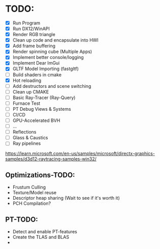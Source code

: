 # TODO:

- [x] Run Program  
- [x] Run DX12/WinAPI
- [x] Render RGB triangle
- [x] Clean up code and encapsulate into HWI
- [x] Add frame buffering
- [x] Render spinning cube (Multiple Apps)
- [x] Implement better console/logging
- [x] Implement Dear ImGui
- [x] GLTF Model Importing (fastgltf)
- [ ] Build shaders in cmake
- [x] Hot reloading
- [ ] Add destructors and scene switching
- [ ] Clean up CMAKE
- [ ] Basic Ray-Tracer (Ray-Query)
- [ ] Furnace Test
- [ ] PT Debug Views & Systems
- [ ] CI/CD
- [ ] GPU-Accelerated BVH
- [ ] ...
- [ ] Reflections
- [ ] Glass & Caustics
- [ ] Ray pipelines

https://learn.microsoft.com/en-us/samples/microsoft/directx-graphics-samples/d3d12-raytracing-samples-win32/

## Optimizations-TODO:

- Frustum Culling
- Texture/Model reuse
- Descriptor heap sharing (Wait to see if it's worth it)
- PCH Compilation? 

## PT-TODO:

- Detect and enable PT-features 
- Create the TLAS and BLAS
- 